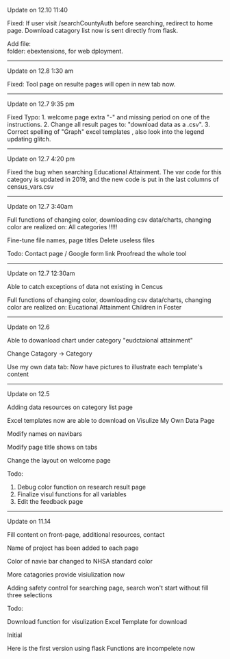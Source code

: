 Update on 12.10 11:40 

Fixed: 
 If user visit /searchCountyAuth before searching, redirect to home page. 
 Download catagory list now is sent directly from flask. 

Add file:  
 folder: ebextensions, for web dployment. 
------------------------     ----------------------------

Update on 12.8 1:30 am

Fixed:
    Tool page on resulte pages will open in new tab now.
------------------------     ----------------------------

Update on 12.7 9:35 pm

Fixed Typo:
    1. welcome page extra "-" and  missing period on one of the instructions. 
    2. Change all result pages to: "download data as a .csv". 
    3. Correct spelling of "Graph" excel templates , also look into the legend updating glitch. 
     
------------------------     ----------------------------

Update on 12.7 4:20 pm

Fixed the bug when searching Educational Attainment. The var code for this category is updated in 2019, and the new code is put in the last columns of census_vars.csv

------------------------     ----------------------------

Update on 12.7 3:40am

Full functions of changing color, downloading csv data/charts, changing color are realized on:
    All categories !!!!! 

Fine-tune file names, page titles
Delete useless files

Todo:
Contact page / Google form link
Proofread the whole tool

------------------------     ----------------------------

Update on 12.7 12:30am

Able to catch exceptions of data not existing in Cencus

Full functions of changing color, downloading csv data/charts, changing color are realized on:
    Eucational Attainment
    Children in Foster

------------------------     ----------------------------

Update on 12.6

Able to dowanload chart under category "eudctaional attainment"

Change Catagory -> Category

Use my own data tab: Now have pictures to illustrate each template's content

------------------------     ----------------------------
Update on 12.5

Adding data resources on category list page

Excel templates now are able to download on Visulize My Own Data Page

Modify names on navibars

Modify page title shows on tabs

Change the layout on welcome page

Todo:
1. Debug color function on research result page
2. Finalize visul functions for all variables
3. Edit the feedback page

------------------------     ----------------------------
Update on 11.14

Fill content on front-page, additional resources, contact

Name of project has been added to each page

Color of navie bar changed to NHSA standard color

More catagories provide visiulization now

Adding safety control for searching page, search won't start without fill three selections

Todo:

Download function for visulization
Excel Template for download

Initial

Here is the first version using flask
Functions are incompelete now 

